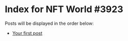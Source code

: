 # Index for NFT World #3923
Posts will be displayed in the order below:

- [Your first post](./001-first.md)

